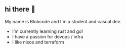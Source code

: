 ## hi there 👋
My name is Blobcode and I'm a student and casual dev.

- I’m currently learning rust and go!
- I have a passion for devops / infra
- I like nixos and terraform
